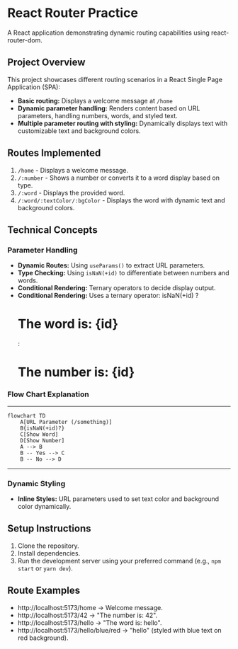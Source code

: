# React Router Practice

A React application demonstrating dynamic routing capabilities using react-router-dom.

## Project Overview

This project showcases different routing scenarios in a React Single Page Application (SPA):
- **Basic routing:** Displays a welcome message at `/home`
- **Dynamic parameter handling:** Renders content based on URL parameters, handling numbers, words, and styled text.
- **Multiple parameter routing with styling:** Dynamically displays text with customizable text and background colors.

## Routes Implemented

1. `/home` - Displays a welcome message.
2. `/:number` - Shows a number or converts it to a word display based on type.
3. `/:word` - Displays the provided word.
4. `/:word/:textColor/:bgColor` - Displays the word with dynamic text and background colors.

## Technical Concepts

### Parameter Handling
- **Dynamic Routes:** Using `useParams()` to extract URL parameters.
- **Type Checking:** Using `isNaN(+id)` to differentiate between numbers and words.
- **Conditional Rendering:** Ternary operators to decide display output.
- **Conditional Rendering:** Uses a ternary operator:
  isNaN(+id) ? <h1>The word is: {id}</h1> : <h1>The number is: {id}</h1>

### Flow Chart Explanation

---

```mermaid
flowchart TD
    A[URL Parameter (/something)]
    B{isNaN(+id)?}
    C[Show Word]
    D[Show Number]
    A --> B
    B -- Yes --> C
    B -- No --> D
```

---

### Dynamic Styling
- **Inline Styles:** URL parameters used to set text color and background color dynamically.

## Setup Instructions

1. Clone the repository.
2. Install dependencies.
3. Run the development server using your preferred command (e.g., `npm start` or `yarn dev`).

## Route Examples

- http://localhost:5173/home → Welcome message.
- http://localhost:5173/42 → "The number is: 42".
- http://localhost:5173/hello → "The word is: hello".
- http://localhost:5173/hello/blue/red → "hello" (styled with blue text on red background).
